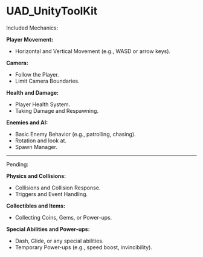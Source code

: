 # UAD_UnityToolKit

Included Mechanics:

**Player Movement:**
- Horizontal and Vertical Movement (e.g., WASD or arrow keys).

**Camera:**
- Follow the Player.
- Limit Camera Boundaries.

**Health and Damage:**
- Player Health System.
- Taking Damage and Respawning.

**Enemies and AI:**
- Basic Enemy Behavior (e.g., patrolling, chasing).
- Rotation and look at.
- Spawn Manager.

----------------------------------------------------------------
Pending: 

**Physics and Collisions:**
- Collisions and Collision Response.
- Triggers and Event Handling.

**Collectibles and Items:**
- Collecting Coins, Gems, or Power-ups.

**Special Abilities and Power-ups:**
- Dash, Glide, or any special abilities.
- Temporary Power-ups (e.g., speed boost, invincibility).


